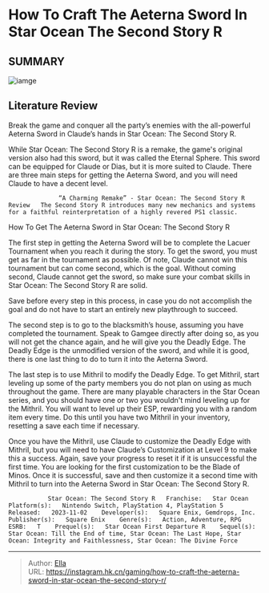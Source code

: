 # How To Craft The Aeterna Sword In Star Ocean The Second Story R


## SUMMARY 

![iamge](https://static1.srcdn.com/wordpress/wp-content/uploads/2023/11/untitled-8.jpg)

## Literature Review

Break the game and conquer all the party’s enemies with the all-powerful Aeterna Sword in Claude’s hands in Star Ocean: The Second Story R.





While Star Ocean: The Second Story R is a remake, the game&#39;s original version also had this sword, but it was called the Eternal Sphere. This sword can be equipped for Claude or Dias, but it is more suited to Claude. There are three main steps for getting the Aeterna Sword, and you will need Claude to have a decent level.




                  “A Charming Remake” - Star Ocean: The Second Story R Review   The Second Story R introduces many new mechanics and systems for a faithful reinterpretation of a highly revered PS1 classic.    


 How To Get The Aeterna Sword in Star Ocean: The Second Story R 
          

The first step in getting the Aeterna Sword will be to complete the Lacuer Tournament when you reach it during the story. To get the sword, you must get as far in the tournament as possible. Of note, Claude cannot win this tournament but can come second, which is the goal. Without coming second, Claude cannot get the sword, so make sure your combat skills in Star Ocean: The Second Story R are solid.



Save before every step in this process, in case you do not accomplish the goal and do not have to start an entirely new playthrough to succeed.







The second step is to go to the blacksmith’s house, assuming you have completed the tournament. Speak to Gamgee directly after doing so, as you will not get the chance again, and he will give you the Deadly Edge. The Deadly Edge is the unmodified version of the sword, and while it is good, there is one last thing to do to turn it into the Aeterna Sword.

The last step is to use Mithril to modify the Deadly Edge. To get Mithril, start leveling up some of the party members you do not plan on using as much throughout the game. There are many playable characters in the Star Ocean series, and you should have one or two you wouldn&#39;t mind leveling up for the Mithril. You will want to level up their ESP, rewarding you with a random item every time. Do this until you have two Mithril in your inventory, resetting a save each time if necessary.

Once you have the Mithril, use Claude to customize the Deadly Edge with Mithril, but you will need to have Claude’s Customization at Level 9 to make this a success. Again, save your progress to reset it if it is unsuccessful the first time. You are looking for the first customization to be the Blade of Minos. Once it is successful, save and then customize it a second time with Mithril to turn into the Aeterna Sword in Star Ocean: The Second Story R.




               Star Ocean: The Second Story R   Franchise:   Star Ocean    Platform(s):   Nintendo Switch, PlayStation 4, PlayStation 5    Released:   2023-11-02    Developer(s):   Square Enix, Gemdrops, Inc.    Publisher(s):   Square Enix    Genre(s):   Action, Adventure, RPG    ESRB:   T    Prequel(s):   Star Ocean First Departure R    Sequel(s):   Star Ocean: Till the End of time, Star Ocean: The Last Hope, Star Ocean: Integrity and Faithlessness, Star Ocean: The Divine Force      

---

> Author: [Ella](https://instagram.hk.cn/)  
> URL: https://instagram.hk.cn/gaming/how-to-craft-the-aeterna-sword-in-star-ocean-the-second-story-r/  


